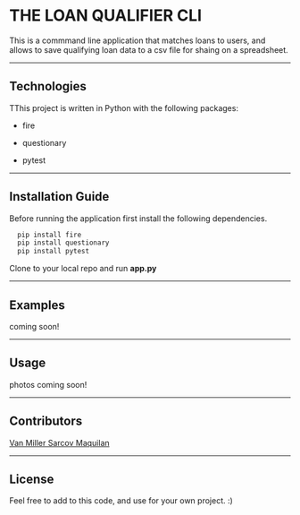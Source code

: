 

# THE LOAN QUALIFIER CLI

This is a commmand line application that matches loans to users, and allows to save qualifying loan data to a csv file for shaing on a spreadsheet. 


---

## Technologies

TThis project is written in Python with the following packages:

* fire 

* questionary 

* pytest



---

## Installation Guide

Before running the application first install the following dependencies.

```python
  pip install fire
  pip install questionary
  pip install pytest
```
Clone to your local repo and run **app.py**

---

## Examples

coming soon!

---

## Usage

photos coming soon!

---

## Contributors

[Van Miller Sarcov Maquilan](https://www.linkedin.com/in/van-miller-sarcov-maquilan-20b472202/) 


---

## License

Feel free to add to this code, and use for your own project. :)

